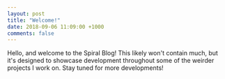 ```yaml
---
layout: post
title: "Welcome!"
date: 2018-09-06 11:09:00 +1000
comments: false
---
```


Hello, and welcome to the Spiral Blog!
This likely won't contain much, but it's designed to showcase development throughout some of the weirder projects I work on.
Stay tuned for more developments!